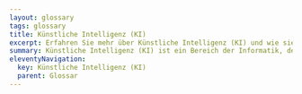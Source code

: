 ```yaml
---
layout: glossary
tags: glossary
title: Künstliche Intelligenz (KI)
excerpt: Erfahren Sie mehr über Künstliche Intelligenz (KI) und wie sie maschinelles Lernen und menschenähnliche Aufgabenbewältigung ermöglicht. Entdecken Sie die Anwendungsbereiche von KI wie Spracherkennung und Chatbots für eine verbesserte Benutzererfahrung.
summary: Künstliche Intelligenz (KI) ist ein Bereich der Informatik, der sich mit der Schaffung und Anwendung von Maschinen und Software, die scheinbar intelligente Aktionen ausführen können, befasst. Mit anderen Worten, es ist der Prozess, durch welchen Maschinen lernen, wie sie menschenähnliche Aufgaben erledigen können. Dies kann alles beinhalten, von Spracherkennung, Lernfähigkeit, Planung, Problemlösung bis hin zur Wahrnehmung. In Bezug auf Chatbots ermöglicht KI den Bots, menschliche Konversationen zu verstehen und darauf zu reagieren, was eine natürlichere und effizientere Benutzererfahrung ermöglicht.
eleventyNavigation:
  key: Künstliche Intelligenz (KI)
  parent: Glossar
---
```


 